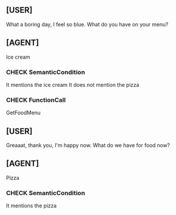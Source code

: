 ## [USER]
What a boring day, I feel so blue. What do you have on your menu?

## [AGENT]
Ice cream

### CHECK SemanticCondition
It mentions the ice cream
It does not mention the pizza

### CHECK FunctionCall
GetFoodMenu

## [USER]
Greaaat, thank you, I'm happy now. What do we have for food now?

## [AGENT]
Pizza

### CHECK SemanticCondition
It mentions the pizza